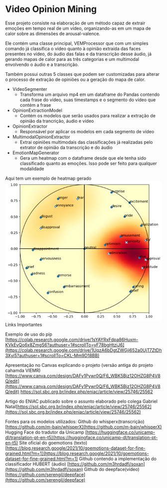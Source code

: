 # Video Opinion Mining

Esse projeto consiste na elaboração de um método capaz de extrair emoções em tempo real de um vídeo, organizando-as em um mapa de calor sobre as dimensões de arousal-valence.

Ele contém uma classe principal, VEMProcessor que com um simples comando já classifica o vídeo quanto à opinião extraída das faces presentes no vídeo, do áudio das falas e da transcrição desse áudio, já gerando mapas de calor para as três categorias e um multimodal envolvendo o áudio e a transcrição.

Também possui outras 5 classes que podem ser customizadas para alterar o processo de extração de opiniões ou a geração do mapa de calor.
<ul>
  <li>VideoSegmenter
    <ul>
      <li>Transforma um arquivo mp4 em um dataframe do Pandas contendo 
      cada frase do vídeo, suas timestamps e o segmento do vídeo que contém a frase</li>
    </ul>
  </li>
  <li>OpinionExtractionModel
    <ul>
      <li>Contém os modelos que serão usados para realizar a extração de opinião da trancrição, áudio e vídeo</li>
    </ul>
  </li>
  <li>OpinionExtractor
    <ul>
      <li>Responsável por aplicar os modelos em cada segmento de vídeo</li>
    </ul>
  </li>
  <li>MultimodalOpinionExtractor
    <ul>
      <li>Extrai opiniões multimodais das classificações já realizadas pelo extrator de opinião da transcrição e do áudio</li>
    </ul>
  </li>
  <li>EmotionMapGenerator
    <ul>
      <li>Gera um heatmap com o dataframe desde que ele tenha sido classificado quanto as emoções. Isso pode ser feito para qualquer modalidade</li>
    </ul>
  </li>
</ul>

  Aqui tem um exemplo de heatmap gerado
<img src="/img/heatmap.png">
Links Importantes

Exemplo de uso do pip [https://colab.research.google.com/drive/1sYAYRxFdpa86Huxm-KVkEvQo6x8ZmgS6?authuser=1#scrollTo=yF78bgHtziJ6](https://colab.research.google.com/drive/1UqzA6bDgtZWGji652a0UjT7ZtDh3Xyi5?authuser=1#scrollTo=CKL-Mm9D18BB)

Apresentação no Canvas explicando o projeto (versão antiga do projeto cahamda VIEMR) [https://www.canva.com/design/DAFy1Pywr0Q/F6_WBK5Bjz12OHZG8P4V8Q/edit](https://www.canva.com/design/DAFy1Pywr0Q/F6_WBK5Bjz12OHZG8P4V8Q/edit)
https://sol.sbc.org.br/index.php/eniac/article/view/25746/25562

Artigo do ENIAC publicado sobre o assunto elaborado pelo colega Gabriel Natal[https://sol.sbc.org.br/index.php/eniac/article/view/25746/25562](https://sol.sbc.org.br/index.php/eniac/article/view/25746/25562)

Fontes para os modelos utilizados:
Github do whisperx(transcrição) [https://github.com/m-bain/whisperX](https://github.com/m-bain/whisperX)
Hugging Face do tradutor da Unicamp [https://huggingface.co/unicamp-dl/translation-pt-en-t5](https://huggingface.co/unicamp-dl/translation-pt-en-t5)
Site oficial do goemotions (texto) [https://blog.research.google/2021/10/goemotions-dataset-for-fine-grained.html?m=1](https://blog.research.google/2021/10/goemotions-dataset-for-fine-grained.html?m=1)
Github contendo a implementação do classificador HUBERT (áudio) [https://github.com/m3hrdadfi/soxan](https://github.com/m3hrdadfi/soxan)
Github do deepface(vídeo) [https://github.com/serengil/deepface](https://github.com/serengil/deepface)
